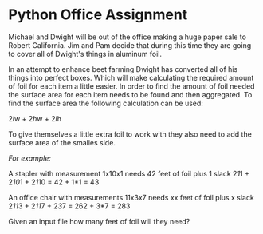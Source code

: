 # Python Office Assignment
Michael and Dwight will be out of the office making a huge paper sale to Robert California. Jim and Pam decide that during this time they are going to cover all of Dwight's things in aluminum foil.

In an attempt to enhance beet farming Dwight has converted all of his things into perfect boxes. Which will make calculating the required amount of foil for each item a little easier. In order to find the amount of foil needed the surface area for each item needs to be found and then aggregated. To find the surface area the following calculation can be used:

2*l*w + 2*h*w + 2*l*h

To give themselves a little extra foil to work with they also need to add the surface area of the smalles side.

*For example:*

A stapler with measurement 1x10x1 needs 42 feet of foil plus 1 slack
  2*1*1 + 2*10*1 + 2*1*10 = 42 + 1*1 = 43
  
An office chair with measurements 11x3x7 needs xx feet of foil plus x slack
  2*11*3 + 2*11*7 + 2*3*7 = 262 + 3*7 = 283

Given an input file how many feet of foil will they need?



